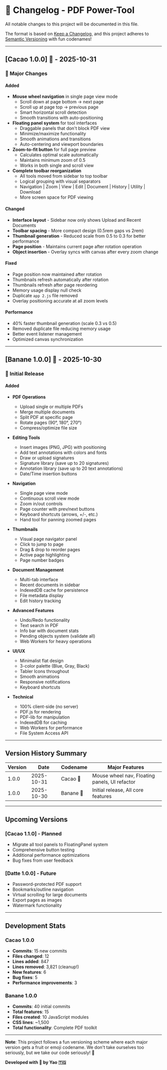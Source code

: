 # 📝 Changelog - PDF Power-Tool

All notable changes to this project will be documented in this file.

The format is based on [Keep a Changelog](https://keepachangelog.com/en/1.0.0/),
and this project adheres to [Semantic Versioning](https://semver.org/spec/v2.0.0.html) with fun codenames!

---

## [Cacao 1.0.0] 🍫 - 2025-10-31

### 🎉 Major Changes

#### Added
- **Mouse wheel navigation** in single page view mode
  - Scroll down at page bottom → next page
  - Scroll up at page top → previous page
  - Smart horizontal scroll detection
  - Smooth transitions with auto-positioning
- **Floating panel system** for tool interfaces
  - Draggable panels that don't block PDF view
  - Minimize/maximize functionality
  - Smooth animations and transitions
  - Auto-centering and viewport boundaries
- **Zoom-to-fit button** for full page preview
  - Calculates optimal scale automatically
  - Maintains minimum zoom of 0.5
  - Works in both single and scroll view
- **Complete toolbar reorganization**
  - All tools moved from sidebar to top toolbar
  - Logical grouping with visual separators
  - Navigation | Zoom | View | Edit | Document | History | Utility | Download
  - More screen space for PDF viewing

#### Changed
- **Interface layout** - Sidebar now only shows Upload and Recent Documents
- **Toolbar spacing** - More compact design (0.5rem gaps vs 2rem)
- **Thumbnail generation** - Reduced scale from 0.5 to 0.3 for better performance
- **Page position** - Maintains current page after rotation operation
- **Object insertion** - Overlay syncs with canvas after every zoom change

#### Fixed
- Page position now maintained after rotation
- Thumbnails refresh automatically after rotation
- Thumbnails refresh after page reordering
- Memory usage display null check
- Duplicate `app 2.js` file removed
- Overlay positioning accurate at all zoom levels

#### Performance
- 40% faster thumbnail generation (scale 0.3 vs 0.5)
- Removed duplicate file reducing memory usage
- Better event listener management
- Optimized canvas synchronization

---

## [Banane 1.0.0] 🍌 - 2025-10-30

### 🎉 Initial Release

#### Added
- **PDF Operations**
  - Upload single or multiple PDFs
  - Merge multiple documents
  - Split PDF at specific page
  - Rotate pages (90°, 180°, 270°)
  - Compress/optimize file size

- **Editing Tools**
  - Insert images (PNG, JPG) with positioning
  - Add text annotations with colors and fonts
  - Draw or upload signatures
  - Signature library (save up to 20 signatures)
  - Annotation library (save up to 20 text annotations)
  - Date/Time insertion buttons

- **Navigation**
  - Single page view mode
  - Continuous scroll view mode
  - Zoom in/out controls
  - Page counter with prev/next buttons
  - Keyboard shortcuts (arrows, +/-, etc.)
  - Hand tool for panning zoomed pages

- **Thumbnails**
  - Visual page navigator panel
  - Click to jump to page
  - Drag & drop to reorder pages
  - Active page highlighting
  - Page number badges

- **Document Management**
  - Multi-tab interface
  - Recent documents in sidebar
  - IndexedDB cache for persistence
  - File metadata display
  - Edit history tracking

- **Advanced Features**
  - Undo/Redo functionality
  - Text search in PDF
  - Info bar with document stats
  - Pending objects system (validate all)
  - Web Workers for heavy operations

- **UI/UX**
  - Minimalist flat design
  - 3-color palette (Blue, Gray, Black)
  - Tabler Icons throughout
  - Smooth animations
  - Responsive notifications
  - Keyboard shortcuts

- **Technical**
  - 100% client-side (no server)
  - PDF.js for rendering
  - PDF-lib for manipulation
  - IndexedDB for caching
  - Web Workers for performance
  - File System Access API

---

## Version History Summary

| Version | Date | Codename | Major Features |
|---------|------|----------|----------------|
| 1.0.0 | 2025-10-31 | Cacao 🍫 | Mouse wheel nav, Floating panels, UI refactor |
| 1.0.0 | 2025-10-30 | Banane 🍌 | Initial release, All core features |

---

## Upcoming Versions

### [Cacao 1.1.0] - Planned
- Migrate all tool panels to FloatingPanel system
- Comprehensive button testing
- Additional performance optimizations
- Bug fixes from user feedback

### [Datte 1.0.0] - Future
- Password-protected PDF support
- Bookmarks/outline navigation
- Virtual scrolling for large documents
- Export pages as images
- Watermark functionality

---

## Development Stats

### Cacao 1.0.0
- **Commits**: 15 new commits
- **Files changed**: 12
- **Lines added**: 847
- **Lines removed**: 3,821 (cleanup!)
- **New features**: 6
- **Bug fixes**: 5
- **Performance improvements**: 3

### Banane 1.0.0
- **Commits**: 40 initial commits
- **Total features**: 15
- **Files created**: 10 JavaScript modules
- **CSS lines**: ~1,500
- **Total functionality**: Complete PDF toolkit

---

**Note**: This project follows a fun versioning scheme where each major version gets a fruit or emoji codename. We don't take ourselves too seriously, but we take our code seriously! 🚀

**Developed with 🚀 by Yao 🇹🇬**
